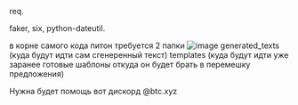 req.

faker,
six,
python-dateutil.


в корне самого кода питон требуется 2 папки ![image](https://github.com/user-attachments/assets/8339ef68-74f5-4c18-93b7-a73d2b519efe)
generated_texts  (куда будут идти сам сгенеренный текст)
templates (куда будут идти уже заранее готовые шаблоны откуда он будет брать в перемешку предложения)

Нужна будет помощь вот дискорд @btc.xyz

